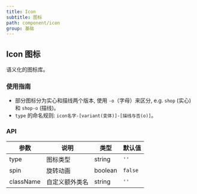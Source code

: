 ```yaml
---
title: Icon
subtitle: 图标
path: component/icon
group: 基础
---
```


## Icon 图标

语义化的图标库。

### 使用指南

- 部分图标分为实心和描线两个版本, 使用 `-o`（字母）来区分, e.g. `shop` (实心)和 `shop-o` (描线)。
- `type` 的命名规则: `icon名字-[variant(变体)]-[描线与否(o)]`。

### API

| 参数      | 说明           | 类型    | 默认值  |
| --------- | -------------- | ------- | ------- |
| type      | 图标类型       | string  | `''`    |
| spin      | 旋转动画       | boolean | `false` |
| className | 自定义额外类名 | string  | `''`    |

